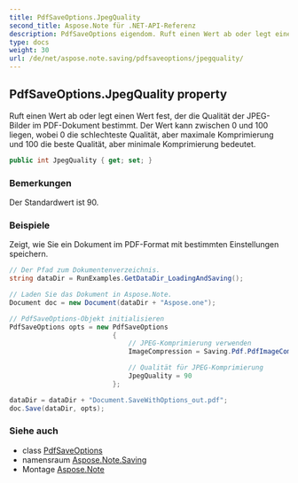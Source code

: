```yaml
---
title: PdfSaveOptions.JpegQuality
second_title: Aspose.Note für .NET-API-Referenz
description: PdfSaveOptions eigendom. Ruft einen Wert ab oder legt einen Wert fest der die Qualität der JPEGBilder im PDFDokument bestimmt. Der Wert kann zwischen 0 und 100 liegen wobei 0 die schlechteste Qualität aber maximale Komprimierung und 100 die beste Qualität aber minimale Komprimierung bedeutet.
type: docs
weight: 30
url: /de/net/aspose.note.saving/pdfsaveoptions/jpegquality/
---
```

## PdfSaveOptions.JpegQuality property

Ruft einen Wert ab oder legt einen Wert fest, der die Qualität der JPEG-Bilder im PDF-Dokument bestimmt. Der Wert kann zwischen 0 und 100 liegen, wobei 0 die schlechteste Qualität, aber maximale Komprimierung und 100 die beste Qualität, aber minimale Komprimierung bedeutet.

```csharp
public int JpegQuality { get; set; }
```

### Bemerkungen

Der Standardwert ist 90.

### Beispiele

Zeigt, wie Sie ein Dokument im PDF-Format mit bestimmten Einstellungen speichern.

```csharp
// Der Pfad zum Dokumentenverzeichnis.
string dataDir = RunExamples.GetDataDir_LoadingAndSaving();

// Laden Sie das Dokument in Aspose.Note.
Document doc = new Document(dataDir + "Aspose.one");

// PdfSaveOptions-Objekt initialisieren
PdfSaveOptions opts = new PdfSaveOptions
                          {
                              // JPEG-Komprimierung verwenden
                              ImageCompression = Saving.Pdf.PdfImageCompression.Jpeg,

                              // Qualität für JPEG-Komprimierung
                              JpegQuality = 90
                          };

dataDir = dataDir + "Document.SaveWithOptions_out.pdf";
doc.Save(dataDir, opts);
```

### Siehe auch

* class [PdfSaveOptions](../)
* namensraum [Aspose.Note.Saving](../../pdfsaveoptions/)
* Montage [Aspose.Note](../../../)



